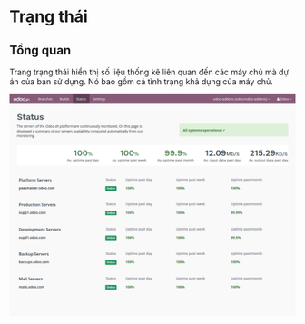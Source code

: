 # Trạng thái

## Tổng quan

Trang trạng thái hiển thị số liệu thống kê liên quan đến các máy chủ mà dự án của bạn sử dụng. Nó bao gồm cả tình trạng khả dụng của máy chủ.

![image](status/interface-status.png)

